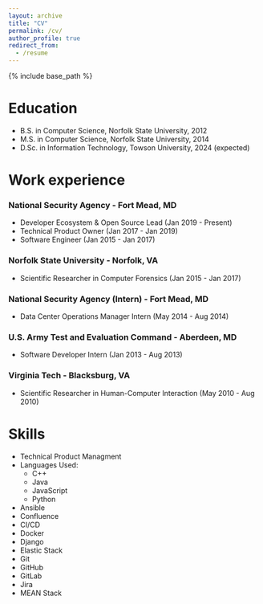 ```yaml
---
layout: archive
title: "CV"
permalink: /cv/
author_profile: true
redirect_from:
  - /resume
---
```


{% include base_path %}

Education
======
* B.S. in Computer Science, Norfolk State University, 2012
* M.S. in Computer Science, Norfolk State University, 2014
* D.Sc. in Information Technology, Towson University, 2024 (expected)

Work experience
======
### National Security Agency - Fort Mead, MD
* Developer Ecosystem & Open Source Lead (Jan 2019 - Present)
* Technical Product Owner (Jan 2017 - Jan 2019)
* Software Engineer (Jan 2015 - Jan 2017)

### Norfolk State University - Norfolk, VA
* Scientific Researcher in Computer Forensics (Jan 2015 - Jan 2017)

### National Security Agency (Intern) - Fort Mead, MD
* Data Center Operations Manager Intern (May 2014 - Aug 2014)
  
### U.S. Army Test and Evaluation Command - Aberdeen, MD
* Software Developer Intern (Jan 2013 - Aug 2013)

### Virginia Tech - Blacksburg, VA
* Scientific Researcher in Human-Computer Interaction (May 2010 - Aug 2010)
  
Skills
======
* Technical Product Managment
* Languages Used:
  * C++
  * Java
  * JavaScript
  * Python
* Ansible
* Confluence
* CI/CD
* Docker
* Django
* Elastic Stack
* Git
* GitHub
* GitLab
* Jira
* MEAN Stack

